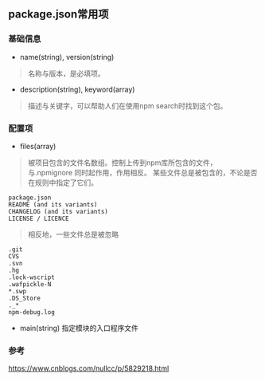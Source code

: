 ## package.json常用项

### 基础信息
* name(string), version(string)
> 名称与版本，是必填项。

* description(string), keyword(array)
> 描述与关键字，可以帮助人们在使用npm search时找到这个包。

### 配置项
* files(array)
> 被项目包含的文件名数组。控制上传到npm库所包含的文件，与.npmignore 同时起作用，作用相反。
> 某些文件总是被包含的，不论是否在规则中指定了它们。
```
package.json
README (and its variants)
CHANGELOG (and its variants)
LICENSE / LICENCE
```
> 相反地，一些文件总是被忽略
```
.git
CVS
.svn
.hg
.lock-wscript
.wafpickle-N
*.swp
.DS_Store
._*
npm-debug.log
```
* main(string)
指定模块的入口程序文件

### 参考
https://www.cnblogs.com/nullcc/p/5829218.html

